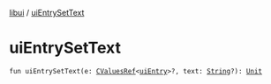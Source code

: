 [libui](index.md) / [uiEntrySetText](./ui-entry-set-text.md)

# uiEntrySetText

`fun uiEntrySetText(e: `[`CValuesRef`](../kotlinx.cinterop/-c-values-ref/index.md)`<`[`uiEntry`](ui-entry.md)`>?, text: `[`String`](https://kotlinlang.org/api/latest/jvm/stdlib/kotlin/-string/index.html)`?): `[`Unit`](https://kotlinlang.org/api/latest/jvm/stdlib/kotlin/-unit/index.html)